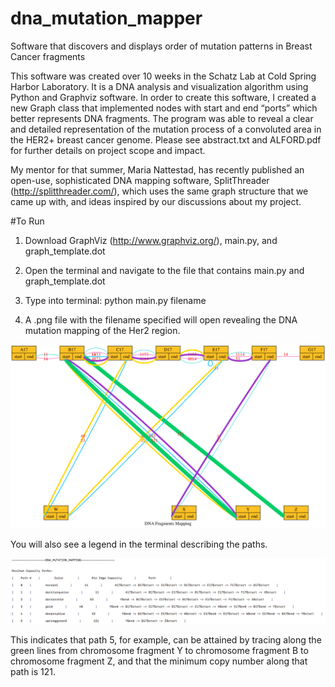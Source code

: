 # dna_mutation_mapper
Software that discovers and displays order of mutation patterns in Breast Cancer fragments

This software was created over 10 weeks in the Schatz Lab at Cold Spring Harbor Laboratory.  It is a DNA analysis and visualization algorithm using Python and Graphviz software. In order to create this software, I created a new Graph class that implemented nodes with start and end “ports” which better represents DNA fragments. The program was able to reveal a clear and detailed representation of the mutation process of a convoluted area in the HER2+ breast cancer genome. Please see abstract.txt and ALFORD.pdf for further details on project scope and impact.

My mentor for that summer, Maria Nattestad, has recently published an open-use, sophisticated DNA mapping software, SplitThreader (http://splitthreader.com/), which uses the same graph structure that we came up with, and ideas inspired by our discussions about my project.

#To Run
1.  Download GraphViz (http://www.graphviz.org/), main.py, and graph_template.dot

2.  Open the terminal and navigate to the file that contains main.py and graph_template.dot

3.  Type into terminal:  python main.py filename

4.  A .png file with the filename specified will open revealing the DNA mutation mapping of the Her2 region.

![alt tag](https://github.com/ma8642/dna_mutation_mapper/blob/master/test.png)

You will also see a legend in the terminal describing the paths.

![alt tag](https://github.com/ma8642/dna_mutation_mapper/blob/master/legend.png)

This indicates that path 5, for example, can be attained by tracing along the green lines from chromosome fragment Y to chromosome fragment B to chromosome fragment Z, and that the minimum copy number along that path is 121.

